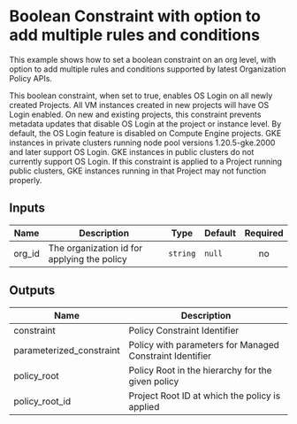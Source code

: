 # Boolean Constraint with option to add multiple rules and conditions

This example shows how to set a boolean constraint on an org level, with option to add multiple rules and conditions supported by latest Organization Policy APIs.

This boolean constraint, when set to true, enables OS Login on all newly created Projects. All VM instances created in new projects will have OS Login enabled. On new and existing projects, this constraint prevents metadata updates that disable OS Login at the project or instance level. By default, the OS Login feature is disabled on Compute Engine projects. GKE instances in private clusters running node pool versions 1.20.5-gke.2000 and later support OS Login. GKE instances in public clusters do not currently support OS Login. If this constraint is applied to a Project running public clusters, GKE instances running in that Project may not function properly.

<!-- BEGINNING OF PRE-COMMIT-TERRAFORM DOCS HOOK -->
## Inputs

| Name | Description | Type | Default | Required |
|------|-------------|------|---------|:--------:|
| org\_id | The organization id for applying the policy | `string` | `null` | no |

## Outputs

| Name | Description |
|------|-------------|
| constraint | Policy Constraint Identifier |
| parameterized\_constraint | Policy with parameters for Managed Constraint Identifier |
| policy\_root | Policy Root in the hierarchy for the given policy |
| policy\_root\_id | Project Root ID at which the policy is applied |

<!-- END OF PRE-COMMIT-TERRAFORM DOCS HOOK -->
